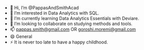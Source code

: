 - 👋 Hi, I’m @PappasAndSmithAcad
- 👀 I’m interested in Data Analytics with SQL.
- 🌱 I’m currently learning Data Analytics Essentials with Deviare.
- 💞️ I’m looking to collaborate on studying methods and tools.
- 📫 pappas.smith@gmail.com OR goroshi.moremi@gmail.com
- 😄 General
- ⚡ It is never too late to have a happy childhood.

<!---
PappasAndSmithAcad/PappasAndSmithAcad is a ✨ special ✨ repository because its `README.md` (this file) appears on your GitHub profile.
You can click the Preview link to take a look at your changes.
--->
